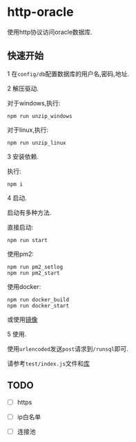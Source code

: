 # http-oracle

使用http协议访问oracle数据库.

## 快速开始

1 在`config/db`配置数据库的用户名,密码,地址.

2 解压驱动.

对于windows,执行:

```shell
npm run unzip_windows
```

对于linux,执行:

```shell
npm run unzip_linux
```

3 安装依赖.

执行:

```shell
npm i
```

4 启动.

启动有多种方法.

直接启动:

```shell
npm run start
```

使用pm2:

```shell
npm run pm2_setlog
npm run pm2_start
```

使用docker:

```shell
npm run docker_build
npm run docker_start
```

或使用[镜像](https://hub.docker.com/r/lsby/http_oracle)

5 使用.

使用`urlencoded`发送`post`请求到`/runsql`即可.

请参考`test/index.js`文件和[库](https://www.npmjs.com/package/oracledb)

## TODO

- [ ] https
- [ ] ip白名单
- [ ] 连接池

